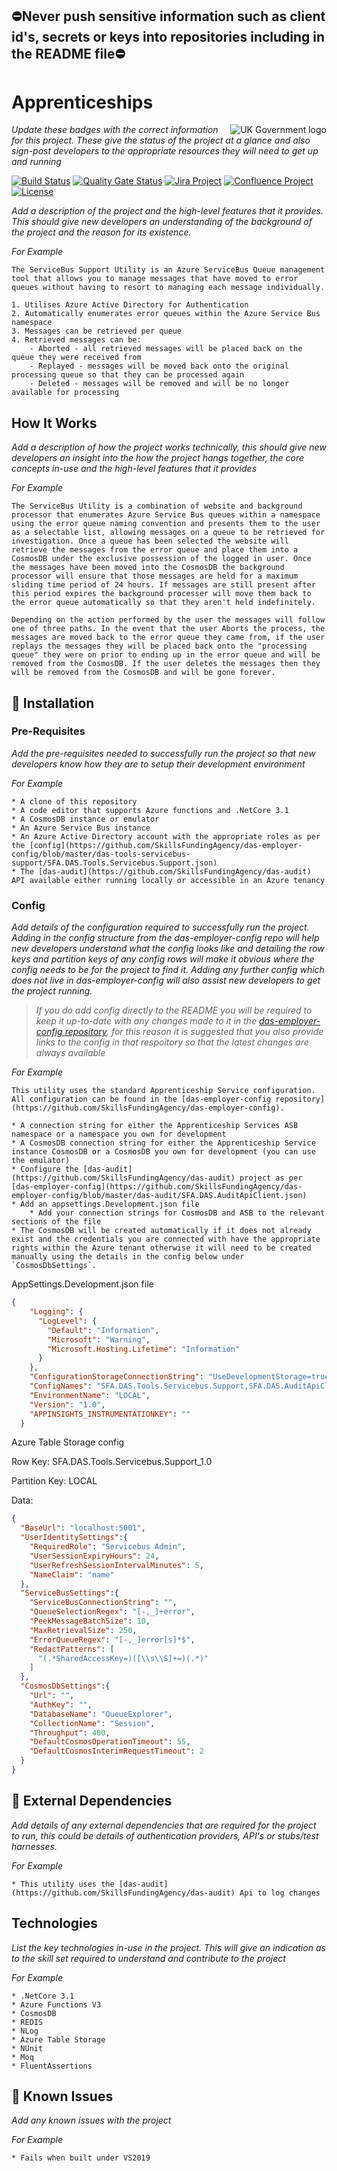 ## ⛔Never push sensitive information such as client id's, secrets or keys into repositories including in the README file⛔

# Apprenticeships

<img src="https://avatars.githubusercontent.com/u/9841374?s=200&v=4" align="right" alt="UK Government logo">

_Update these badges with the correct information for this project. These give the status of the project at a glance and also sign-post developers to the appropriate resources they will need to get up and running_

[![Build Status](https://dev.azure.com/sfa-gov-uk/Digital%20Apprenticeship%20Service/_apis/build/status/das-apprenticeships?branchName=master)](https://dev.azure.com/sfa-gov-uk/Digital%20Apprenticeship%20Service/_build/latest?definitionId=das-apprenticeships&branchName=master)
[![Quality Gate Status](https://sonarcloud.io/api/project_badges/measure?project=_projectId_&metric=alert_status)](https://sonarcloud.io/dashboard?id=_projectId_)
[![Jira Project](https://img.shields.io/badge/Jira-Project-blue)](https://skillsfundingagency.atlassian.net/jira/software/c/projects/FLP/boards/753)
[![Confluence Project](https://img.shields.io/badge/Confluence-Project-blue)](https://skillsfundingagency.atlassian.net/wiki/spaces/NDL/pages/3480354918/Flexible+Payments+Models)
[![License](https://img.shields.io/badge/license-MIT-lightgrey.svg?longCache=true&style=flat-square)](https://en.wikipedia.org/wiki/MIT_License)

_Add a description of the project and the high-level features that it provides. This should give new developers an understanding of the background of the project and the reason for its existence._

_For Example_

```
The ServiceBus Support Utility is an Azure ServiceBus Queue management tool that allows you to manage messages that have moved to error queues without having to resort to managing each message individually.

1. Utilises Azure Active Directory for Authentication
2. Automatically enumerates error queues within the Azure Service Bus namespace
3. Messages can be retrieved per queue
4. Retrieved messages can be:
    - Aborted - all retrieved messages will be placed back on the queue they were received from
    - Replayed - messages will be moved back onto the original processing queue so that they can be processed again
    - Deleted - messages will be removed and will be no longer available for processing
```

## How It Works

_Add a description of how the project works technically, this should give new developers an insight into the how the project hangs together, the core concepts in-use and the high-level features that it provides_

_For Example_
```
The ServiceBus Utility is a combination of website and background processor that enumerates Azure Service Bus queues within a namespace using the error queue naming convention and presents them to the user as a selectable list, allowing messages on a queue to be retrieved for investigation. Once a queue has been selected the website will retrieve the messages from the error queue and place them into a CosmosDB under the exclusive possession of the logged in user. Once the messages have been moved into the CosmosDB the background processor will ensure that those messages are held for a maximum sliding time period of 24 hours. If messages are still present after this period expires the background processer will move them back to the error queue automatically so that they aren't held indefinitely.

Depending on the action performed by the user the messages will follow one of three paths. In the event that the user Aborts the process, the messages are moved back to the error queue they came from, if the user replays the messages they will be placed back onto the "processing queue" they were on prior to ending up in the error queue and will be removed from the CosmosDB. If the user deletes the messages then they will be removed from the CosmosDB and will be gone forever.
```

## 🚀 Installation

### Pre-Requisites

_Add the pre-requisites needed to successfully run the project so that new developers know how they are to setup their development environment_

_For Example_
```
* A clone of this repository
* A code editor that supports Azure functions and .NetCore 3.1
* A CosmosDB instance or emulator
* An Azure Service Bus instance
* An Azure Active Directory account with the appropriate roles as per the [config](https://github.com/SkillsFundingAgency/das-employer-config/blob/master/das-tools-servicebus-support/SFA.DAS.Tools.Servicebus.Support.json)
* The [das-audit](https://github.com/SkillsFundingAgency/das-audit) API available either running locally or accessible in an Azure tenancy    
```
### Config

_Add details of the configuration required to successfully run the project. Adding in the config structure from the das-employer-config repo will help new developers understand what the config looks like and detailing the row keys and partition keys of any config rows will make it obvious where the config needs to be for the project to find it. Adding any further config which does not live in das-employer-config will also assist new developers to get the project running._

> _If you do add config directly to the README you will be required to keep it up-to-date with any changes made to it in the [das-employer-config repository](https://github.com/SkillsFundingAgency/das-employer-config), for this reason it is suggested that you also provide links to the config in that respoitory so that the latest changes are always available_

_For Example_
```
This utility uses the standard Apprenticeship Service configuration. All configuration can be found in the [das-employer-config repository](https://github.com/SkillsFundingAgency/das-employer-config).

* A connection string for either the Apprenticeship Services ASB namespace or a namespace you own for development
* A CosmosDB connection string for either the Apprenticeship Service instance CosmosDB or a CosmosDB you own for development (you can use the emulator)
* Configure the [das-audit](https://github.com/SkillsFundingAgency/das-audit) project as per [das-employer-config](https://github.com/SkillsFundingAgency/das-employer-config/blob/master/das-audit/SFA.DAS.AuditApiClient.json)
* Add an appsettings.Development.json file
    * Add your connection strings for CosmosDB and ASB to the relevant sections of the file
* The CosmosDB will be created automatically if it does not already exist and the credentials you are connected with have the appropriate rights within the Azure tenant otherwise it will need to be created manually using the details in the config below under `CosmosDbSettings`.
```
AppSettings.Development.json file
```json
{
    "Logging": {
      "LogLevel": {
        "Default": "Information",
        "Microsoft": "Warning",
        "Microsoft.Hosting.Lifetime": "Information"
      }
    },
    "ConfigurationStorageConnectionString": "UseDevelopmentStorage=true;",
    "ConfigNames": "SFA.DAS.Tools.Servicebus.Support,SFA.DAS.AuditApiClient",
    "EnvironmentName": "LOCAL",
    "Version": "1.0",
    "APPINSIGHTS_INSTRUMENTATIONKEY": ""
  }  
```

Azure Table Storage config

Row Key: SFA.DAS.Tools.Servicebus.Support_1.0

Partition Key: LOCAL

Data:

```json
{
  "BaseUrl": "localhost:5001",
  "UserIdentitySettings":{
    "RequiredRole": "Servicebus Admin", 
    "UserSessionExpiryHours": 24,
    "UserRefreshSessionIntervalMinutes": 5,
    "NameClaim": "name"
  },
  "ServiceBusSettings":{
    "ServiceBusConnectionString": "",
    "QueueSelectionRegex": "[-,_]+error",
    "PeekMessageBatchSize": 10,
    "MaxRetrievalSize": 250,
    "ErrorQueueRegex": "[-,_]error[s]*$",
    "RedactPatterns": [
      "(.*SharedAccessKey=)([\\s\\S]+=)(.*)"
    ]
  },
  "CosmosDbSettings":{
    "Url": "",
    "AuthKey": "",
    "DatabaseName": "QueueExplorer",
    "CollectionName": "Session",
    "Throughput": 400,
    "DefaultCosmosOperationTimeout": 55,
    "DefaultCosmosInterimRequestTimeout": 2
  }
}
```

## 🔗 External Dependencies

_Add details of any external dependencies that are required for the project to run, this could be details of authentication providers, API's or stubs/test harnesses._

_For Example_
```
* This utility uses the [das-audit](https://github.com/SkillsFundingAgency/das-audit) Api to log changes
```

## Technologies

_List the key technologies in-use in the project. This will give an indication as to the skill set required to understand and contribute to the project_

_For Example_
```
* .NetCore 3.1
* Azure Functions V3
* CosmosDB
* REDIS
* NLog
* Azure Table Storage
* NUnit
* Moq
* FluentAssertions
```

## 🐛 Known Issues

_Add any known issues with the project_

_For Example_

```
* Fails when built under VS2019
```